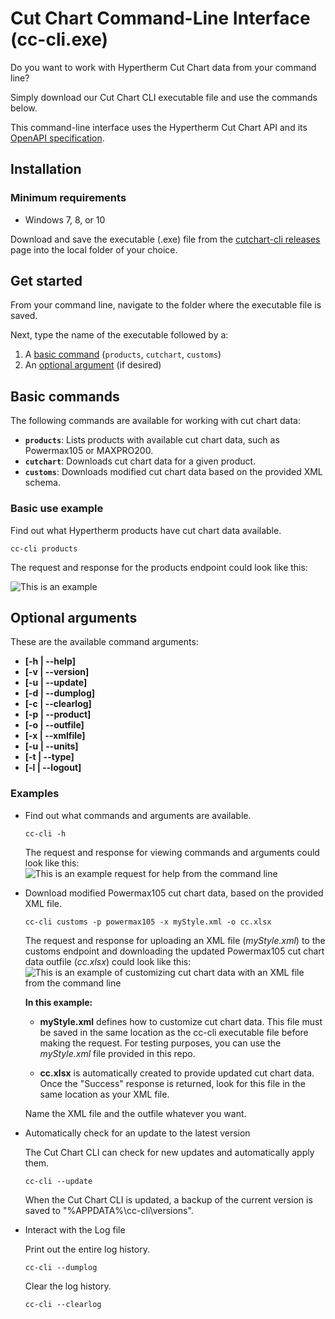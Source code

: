 # Cut Chart Command-Line Interface (cc-cli.exe)

Do you want to work with Hypertherm Cut Chart data from your command line?

Simply download our Cut Chart CLI executable file and use the commands below.

This command-line interface uses the Hypertherm Cut Chart API and its [OpenAPI specification](https://cutcharts.azurewebsites.net/api/docs).

## Installation

### Minimum requirements

- Windows 7, 8, or 10

Download and save the executable (.exe) file from the [cutchart-cli releases](https://github.com/hypertherm/cutchart-cli/releases) page into the local folder of your choice.

## Get started

From your command line, navigate to the folder where the executable file is saved.

Next, type the name of the executable followed by a:

 1. A [basic command](#basic-commands) (`products`, `cutchart`, `customs`)
 2. An [optional argument](#optional-arguments) (if desired)

## Basic commands

The following commands are available for working with cut chart data:

- **`products`**: Lists products with available cut chart data, such as Powermax105 or MAXPRO200.
- **`cutchart`**: Downloads cut chart data for a given product.
- **`customs`**: Downloads modified cut chart data based on the provided XML schema.

### Basic use example

Find out what Hypertherm products have cut chart data available.

	cc-cli products

The request and response for the products endpoint could look like this:

![This is an example](https://github.com/hypertherm/cc-cli/blob/master/images/Basic-Example-Get-Products.jpg?raw=true)

## Optional arguments

These are the available command arguments:

- **[-h | --help]**
- **[-v | --version]**
- **[-u | --update]**
- **[-d | --dumplog]**
- **[-c | --clearlog]**
- **[-p | --product]**
- **[-o | --outfile]**
- **[-x | --xmlfile]**
- **[-u | --units]**
- **[-t | --type]**
- **[-l | --logout]**

### Examples

- Find out what commands and arguments are available.

      cc-cli -h

     The request and response for viewing commands and arguments could look like this:
	![This is an example request for help from the command line](https://github.com/hypertherm/cc-cli/blob/master/images/Example_SeeHelp_v1.2.0.jpg?raw=true)

- Download modified Powermax105 cut chart data, based on the provided XML file.

      cc-cli customs -p powermax105 -x myStyle.xml -o cc.xlsx

     The request and response for uploading an XML file (*myStyle.xml*) to the customs endpoint and downloading the updated Powermax105 cut chart data outfile (*cc.xlsx*) could look like this:
     ![This is an example of customizing cut chart data with an XML file from the command line](https://github.com/hypertherm/cc-cli/blob/master/images/Example_custom-cc-request.jpg?raw=true)

     **In this example:**

     - **myStyle.xml** defines how to customize cut chart data. This file must be saved in the same location as the cc-cli executable file before making the request. For testing purposes, you can use the *myStyle.xml* file provided in this repo. 

     - **cc.xlsx** is automatically created to provide updated cut chart data. Once the "Success" response is returned, look for this file in the same location as your XML file.

     Name the XML file and the outfile whatever you want.

- Automatically check for an update to the latest version

     The Cut Chart CLI can check for new updates and automatically apply them.

      cc-cli --update

     When the Cut Chart CLI is updated, a backup of the current version is saved to "%APPDATA%\cc-cli\versions\".

- Interact with the Log file

     Print out the entire log history.
     
      cc-cli --dumplog

     Clear the log history.

      cc-cli --clearlog
